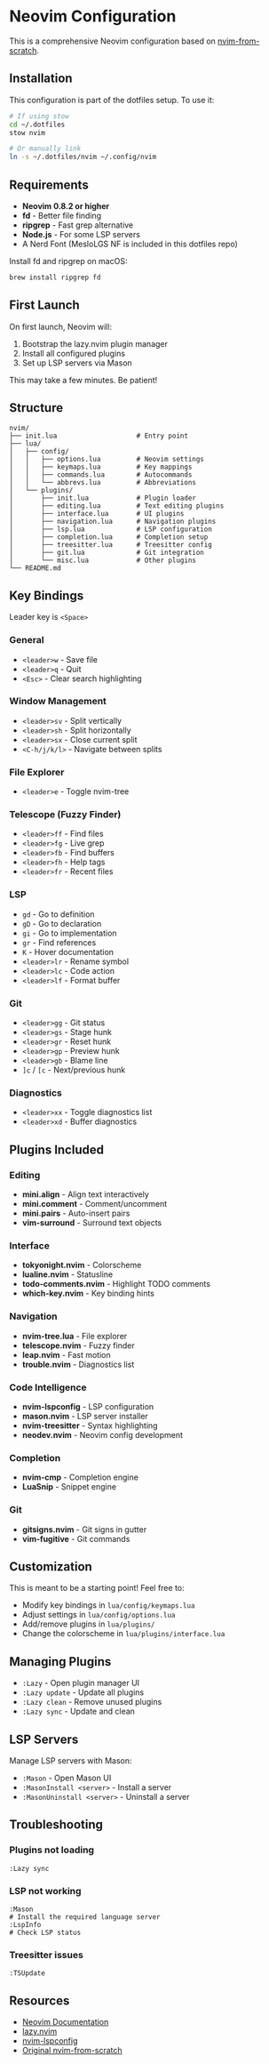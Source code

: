 # Neovim Configuration

This is a comprehensive Neovim configuration based on [nvim-from-scratch](https://github.com/ngscheurich/nvim-from-scratch).

## Installation

This configuration is part of the dotfiles setup. To use it:

```bash
# If using stow
cd ~/.dotfiles
stow nvim

# Or manually link
ln -s ~/.dotfiles/nvim ~/.config/nvim
```

## Requirements

- **Neovim 0.8.2 or higher**
- **fd** - Better file finding
- **ripgrep** - Fast grep alternative
- **Node.js** - For some LSP servers
- A Nerd Font (MesloLGS NF is included in this dotfiles repo)

Install fd and ripgrep on macOS:

```bash
brew install ripgrep fd
```

## First Launch

On first launch, Neovim will:

1. Bootstrap the lazy.nvim plugin manager
2. Install all configured plugins
3. Set up LSP servers via Mason

This may take a few minutes. Be patient!

## Structure

```
nvim/
├── init.lua                    # Entry point
├── lua/
│   ├── config/
│   │   ├── options.lua         # Neovim settings
│   │   ├── keymaps.lua         # Key mappings
│   │   ├── commands.lua        # Autocommands
│   │   └── abbrevs.lua         # Abbreviations
│   └── plugins/
│       ├── init.lua            # Plugin loader
│       ├── editing.lua         # Text editing plugins
│       ├── interface.lua       # UI plugins
│       ├── navigation.lua      # Navigation plugins
│       ├── lsp.lua             # LSP configuration
│       ├── completion.lua      # Completion setup
│       ├── treesitter.lua      # Treesitter config
│       ├── git.lua             # Git integration
│       └── misc.lua            # Other plugins
└── README.md
```

## Key Bindings

Leader key is `<Space>`

### General

- `<leader>w` - Save file
- `<leader>q` - Quit
- `<Esc>` - Clear search highlighting

### Window Management

- `<leader>sv` - Split vertically
- `<leader>sh` - Split horizontally
- `<leader>sx` - Close current split
- `<C-h/j/k/l>` - Navigate between splits

### File Explorer

- `<leader>e` - Toggle nvim-tree

### Telescope (Fuzzy Finder)

- `<leader>ff` - Find files
- `<leader>fg` - Live grep
- `<leader>fb` - Find buffers
- `<leader>fh` - Help tags
- `<leader>fr` - Recent files

### LSP

- `gd` - Go to definition
- `gD` - Go to declaration
- `gi` - Go to implementation
- `gr` - Find references
- `K` - Hover documentation
- `<leader>lr` - Rename symbol
- `<leader>lc` - Code action
- `<leader>lf` - Format buffer

### Git

- `<leader>gg` - Git status
- `<leader>gs` - Stage hunk
- `<leader>gr` - Reset hunk
- `<leader>gp` - Preview hunk
- `<leader>gb` - Blame line
- `]c` / `[c` - Next/previous hunk

### Diagnostics

- `<leader>xx` - Toggle diagnostics list
- `<leader>xd` - Buffer diagnostics

## Plugins Included

### Editing

- **mini.align** - Align text interactively
- **mini.comment** - Comment/uncomment
- **mini.pairs** - Auto-insert pairs
- **vim-surround** - Surround text objects

### Interface

- **tokyonight.nvim** - Colorscheme
- **lualine.nvim** - Statusline
- **todo-comments.nvim** - Highlight TODO comments
- **which-key.nvim** - Key binding hints

### Navigation

- **nvim-tree.lua** - File explorer
- **telescope.nvim** - Fuzzy finder
- **leap.nvim** - Fast motion
- **trouble.nvim** - Diagnostics list

### Code Intelligence

- **nvim-lspconfig** - LSP configuration
- **mason.nvim** - LSP server installer
- **nvim-treesitter** - Syntax highlighting
- **neodev.nvim** - Neovim config development

### Completion

- **nvim-cmp** - Completion engine
- **LuaSnip** - Snippet engine

### Git

- **gitsigns.nvim** - Git signs in gutter
- **vim-fugitive** - Git commands

## Customization

This is meant to be a starting point! Feel free to:

- Modify key bindings in `lua/config/keymaps.lua`
- Adjust settings in `lua/config/options.lua`
- Add/remove plugins in `lua/plugins/`
- Change the colorscheme in `lua/plugins/interface.lua`

## Managing Plugins

- `:Lazy` - Open plugin manager UI
- `:Lazy update` - Update all plugins
- `:Lazy clean` - Remove unused plugins
- `:Lazy sync` - Update and clean

## LSP Servers

Manage LSP servers with Mason:

- `:Mason` - Open Mason UI
- `:MasonInstall <server>` - Install a server
- `:MasonUninstall <server>` - Uninstall a server

## Troubleshooting

### Plugins not loading

```vim
:Lazy sync
```

### LSP not working

```vim
:Mason
# Install the required language server
:LspInfo
# Check LSP status
```

### Treesitter issues

```vim
:TSUpdate
```

## Resources

- [Neovim Documentation](https://neovim.io/doc/)
- [lazy.nvim](https://github.com/folke/lazy.nvim)
- [nvim-lspconfig](https://github.com/neovim/nvim-lspconfig)
- [Original nvim-from-scratch](https://github.com/ngscheurich/nvim-from-scratch)
